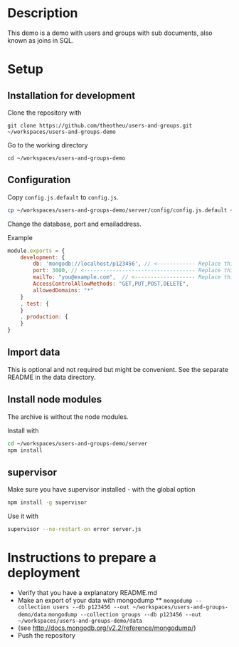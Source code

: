Description
===========
This demo is a demo with users and groups with sub documents, also known as joins in SQL.

Setup
=====
Installation for development
----------------------------

Clone the repository with
```
git clone https://github.com/theotheu/users-and-groups.git ~/workspaces/users-and-groups-demo
```

Go to the working directory
```
cd ~/workspaces/users-and-groups-demo
```

Configuration
----------
Copy ```config.js.default``` to ```config.js```.
```sh
cp ~/workspaces/users-and-groups-demo/server/config/config.js.default ~/workspaces/users-and-groups/server/config/config.js
```

Change the database, port and emailaddress.

Example
```javascript
module.exports = {
    development: {
        db: 'mongodb://localhost/p123456', // <------------ Replace this with your database name
        port: 3000, // <----------------------------------- Replace this with your port number
        mailTo: "you@example.com",  // <------------------- Replace this with your email address
        AccessControlAllowMethods: "GET,PUT,POST,DELETE",
        allowedDomains: "*"
    }
    , test: {
    }
    , production: {
    }
}
```
Import data
-----------
This is optional and not required but might be convenient.
See the separate README in the data directory.

Install node modules
--------------------
The archive is without the node modules.

Install with
```sh
cd ~/workspaces/users-and-groups-demo/server
npm install
```

supervisor
----------
Make sure you have supervisor installed - with the global option

```sh
npm install -g supervisor
```

Use it with
```sh
supervisor --no-restart-on error server.js
```

Instructions to prepare a deployment
===================================

* Verify that you have a explanatory README.md
* Make an export of your data with mongodump
** ```mongodump --collection users --db p123456 --out ~/workspaces/users-and-groups-demo/data```
 ```mongodump --collection groups --db p123456 --out ~/workspaces/users-and-groups-demo/data```
* (see http://docs.mongodb.org/v2.2/reference/mongodump/)
* Push the repository


